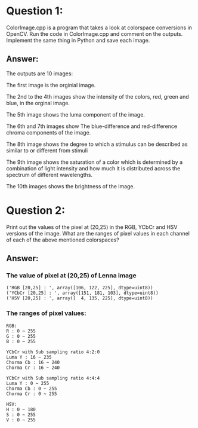 # Question 1:
ColorImage.cpp is a program that takes a look at colorspace conversions in
OpenCV. Run the code in ColorImage.cpp and comment on the outputs.
Implement the same thing in Python and save each image.

## Answer:
The outputs are 10 images:

The first image is the orginial image.

The 2nd to the 4th images show the intensity of the colors, red, green and blue, in the orginal image.

The 5th image shows the luma  component of the image.

The 6th and 7th images show The blue-difference and red-difference chroma components of the image.

The 8th image shows the degree to which a stimulus can be described as similar to or different from stimuli

The 9th image shows the saturation of a color which is determined by a combination of light intensity and how much it is distributed across the spectrum of different wavelengths. 

The 10th images shows the brightness of the image.

# Question 2:
Print out the values of the pixel at (20,25) in the RGB, YCbCr and HSV
versions of the image. What are the ranges of pixel values in each channel
of each of the above mentioned colorspaces?

## Answer:
### The value of pixel at (20,25) of Lenna image

```
('RGB [20,25] : ', array([106, 122, 225], dtype=uint8))
('YCbCr [20,25] : ', array([151, 181, 103], dtype=uint8))
('HSV [20,25] : ', array([  4, 135, 225], dtype=uint8))
```

### The ranges of pixel values:
```
RGB: 
R : 0 ~ 255
G : 0 ~ 255
B : 0 ~ 255
```
```
YCbCr with Sub sampling ratio 4:2:0
Luma Y : 16 ~ 235
Chorma Cb : 16 ~ 240
Chorma Cr : 16 ~ 240

YCbCr with Sub sampling ratio 4:4:4
Luma Y : 0 ~ 255
Chorma Cb : 0 ~ 255
Chorma Cr : 0 ~ 255
```
```
HSV:
H : 0 ~ 180
S : 0 ~ 255
V : 0 ~ 255
```
